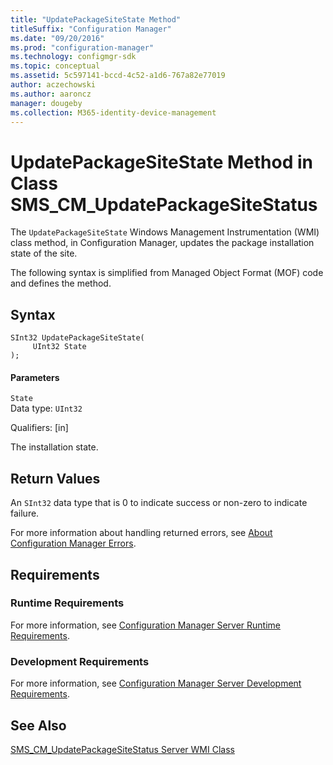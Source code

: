 ```yaml
---
title: "UpdatePackageSiteState Method"
titleSuffix: "Configuration Manager"
ms.date: "09/20/2016"
ms.prod: "configuration-manager"
ms.technology: configmgr-sdk
ms.topic: conceptual
ms.assetid: 5c597141-bccd-4c52-a1d6-767a82e77019
author: aczechowski
ms.author: aaroncz
manager: dougeby
ms.collection: M365-identity-device-management
---
```

# UpdatePackageSiteState Method in Class SMS_CM_UpdatePackageSiteStatus
The `UpdatePackageSiteState` Windows Management Instrumentation (WMI) class method, in Configuration Manager, updates the package installation state of the site.  

 The following syntax is simplified from Managed Object Format (MOF) code and defines the method.  

## Syntax  

```  
SInt32 UpdatePackageSiteState(  
     UInt32 State  
);  

```  

#### Parameters  
 `State`  
 Data type: `UInt32`  

 Qualifiers: [in]  

 The installation state.  

## Return Values  
 An `SInt32` data type that is 0 to indicate success or non-zero to indicate failure.  

 For more information about handling returned errors, see [About Configuration Manager Errors](../../../develop/core/understand/about-configuration-manager-errors.md).  

## Requirements  

### Runtime Requirements  
 For more information, see [Configuration Manager Server Runtime Requirements](../../../develop/core/reqs/server-runtime-requirements.md).  

### Development Requirements  
 For more information, see [Configuration Manager Server Development Requirements](../../../develop/core/reqs/server-development-requirements.md).  

## See Also  
 [SMS_CM_UpdatePackageSiteStatus Server WMI Class](../../../develop/reference/sum/sms_cm_updatepackagesitestatus-server-wmi-class.md)   

